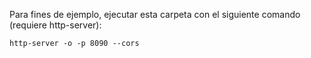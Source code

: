 Para fines de ejemplo, ejecutar esta carpeta con el siguiente comando (requiere http-server):

`http-server -o -p 8090 --cors`
